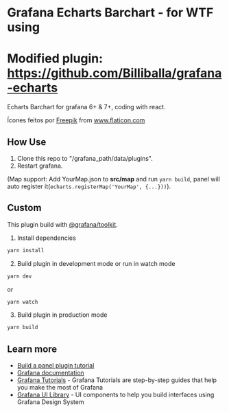 # Grafana Echarts Barchart - for WTF using
# Modified plugin: https://github.com/Billiballa/grafana-echarts

Echarts Barchart for grafana 6+ & 7+, coding with react.

Ícones feitos por <a href="https://www.flaticon.com/br/autores/freepik" title="Freepik">Freepik</a> from <a href="https://www.flaticon.com/br/" title="Flaticon"> www.flaticon.com</a>

## How Use

1. Clone this repo to "/grafana_path/data/plugins".
2. Restart grafana.

(Map support: Add YourMap.json to **src/map** and run ``yarn build``, panel will auto register it(``echarts.registerMap('YourMap', {...}))``).

## Custom

This plugin build with [@grafana/toolkit](https://www.npmjs.com/package/@grafana/toolkit).

1. Install dependencies
```BASH
yarn install
```
2. Build plugin in development mode or run in watch mode
```BASH
yarn dev
```
or
```BASH
yarn watch
```
3. Build plugin in production mode
```BASH
yarn build
```

## Learn more
- [Build a panel plugin tutorial](https://grafana.com/tutorials/build-a-panel-plugin)
- [Grafana documentation](https://grafana.com/docs/)
- [Grafana Tutorials](https://grafana.com/tutorials/) - Grafana Tutorials are step-by-step guides that help you make the most of Grafana
- [Grafana UI Library](https://developers.grafana.com/ui) - UI components to help you build interfaces using Grafana Design System
